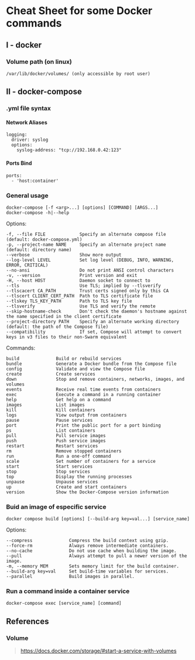 # Cheat Sheet for some Docker commands

## I - docker

### Volume path (on linux)

    /var/lib/docker/volumes/ (only accessible by root user)

## II - docker-compose

### .yml file syntax

#### Network Aliases

    logging:
      driver: syslog
      options:
        syslog-address: "tcp://192.168.0.42:123"

#### Ports Bind

    ports:
      - 'host:container'

### General usage

    docker-compose [-f <arg>...] [options] [COMMAND] [ARGS...]
    docker-compose -h|--help

Options:

    -f, --file FILE             Specify an alternate compose file (default: docker-compose.yml)  
    -p, --project-name NAME     Specify an alternate project name (default: directory name)  
    --verbose                   Show more output  
    --log-level LEVEL           Set log level (DEBUG, INFO, WARNING, ERROR, CRITICAL)  
    --no-ansi                   Do not print ANSI control characters  
    -v, --version               Print version and exit  
    -H, --host HOST             Daemon socket to connect to  
    --tls                       Use TLS; implied by --tlsverify  
    --tlscacert CA_PATH         Trust certs signed only by this CA  
    --tlscert CLIENT_CERT_PATH  Path to TLS certificate file  
    --tlskey TLS_KEY_PATH       Path to TLS key file  
    --tlsverify                 Use TLS and verify the remote  
    --skip-hostname-check       Don't check the daemon's hostname against the name specified in the client certificate  
    --project-directory PATH    Specify an alternate working directory (default: the path of the Compose file)  
    --compatibility             If set, Compose will attempt to convert keys in v3 files to their non-Swarm equivalent  

Commands:  

    build              Build or rebuild services  
    bundle             Generate a Docker bundle from the Compose file  
    config             Validate and view the Compose file  
    create             Create services  
    down               Stop and remove containers, networks, images, and volumes  
    events             Receive real time events from containers  
    exec               Execute a command in a running container  
    help               Get help on a command  
    images             List images  
    kill               Kill containers  
    logs               View output from containers  
    pause              Pause services  
    port               Print the public port for a port binding  
    ps                 List containers  
    pull               Pull service images  
    push               Push service images  
    restart            Restart services  
    rm                 Remove stopped containers  
    run                Run a one-off command  
    scale              Set number of containers for a service  
    start              Start services  
    stop               Stop services  
    top                Display the running processes  
    unpause            Unpause services  
    up                 Create and start containers  
    version            Show the Docker-Compose version information  

### Buid an image of especific service

    docker compose build [options] [--build-arg key=val...] [service_name]

Options:  

    --compress              Compress the build context using gzip.  
    --force-rm              Always remove intermediate containers.  
    --no-cache              Do not use cache when building the image.  
    --pull                  Always attempt to pull a newer version of the image.  
    -m, --memory MEM        Sets memory limit for the build container.  
    --build-arg key=val     Set build-time variables for services.  
    --parallel              Build images in parallel.  

### Run a command inside a container service

    docker-compose exec [service_name] [command]

## References

### Volume

> <https://docs.docker.com/storage/#start-a-service-with-volumes>
